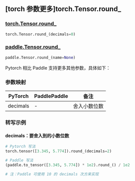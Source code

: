 ## [torch 参数更多]torch.Tensor.round_

### [torch.Tensor.round_](https://pytorch.org/docs/stable/generated/torch.Tensor.round_.html#torch.Tensor.round_)

```python
torch.Tensor.round_(decimals=0)
```

### [paddle.Tensor.round_](https://www.paddlepaddle.org.cn/documentation/docs/zh/develop/api/paddle/Tensor_cn.html#round-name-none)

```python
paddle.Tensor.round_(name=None)
```

Pytorch 相比 Paddle 支持更多其他参数，具体如下：

### 参数映射
| PyTorch  | PaddlePaddle | 备注 |
| -------- | ------- | ------- |
| decimals | -       | 舍入小数位数 |

### 转写示例
#### decimals：要舍入到的小数位数
```python
# Pytorch 写法
torch.tensor([3.345, 5.774]).round_(decimals=2)

# Paddle 写法
(paddle.to_tensor([3.345, 5.774]) * 1e2).round_() / 1e2

# 注：Paddle 可使用 10 的 decimals 次方来实现
```
